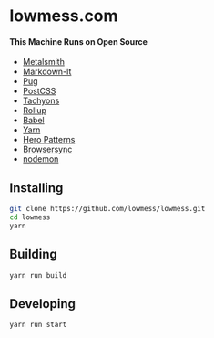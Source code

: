 # lowmess.com

#### This Machine Runs on Open Source

* [Metalsmith](https://metalsmith.io)
* [Markdown-It](https://markdown-it.github.io/)
* [Pug](https://pugjs.org)
* [PostCSS](http://postcss.org/)
* [Tachyons](http://tachyons.io/)
* [Rollup](http://rollupjs.org/)
* [Babel](https://babeljs.io)
* [Yarn](https://yarnpkg.com)
* [Hero Patterns](http://heropatterns.com)
* [Browsersync](https://github.com/browsersync)
* [nodemon](https://github.com/remy/nodemon)

## Installing

```bash
git clone https://github.com/lowmess/lowmess.git
cd lowmess
yarn
```

## Building

```bash
yarn run build
```

## Developing

```bash
yarn run start
```
